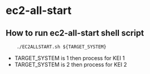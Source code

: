 # ec2-all-start

## How to run ec2-all-start shell script
```
    ./EC2ALLSTART.sh ${TARGET_SYSTEM}
```
- TARGET_SYSTEM is 1 then process for KEI 1
- TARGET_SYSTEM is 2 then process for KEI 2